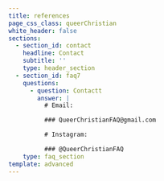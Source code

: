 ```yaml
---
title: references
page_css_class: queerChristian
white_header: false
sections:
  - section_id: contact
    headline: Contact
    subtitle: ''
    type: header_section
  - section_id: faq7
    questions:
      - question: Contactt
        answer: |
          # Email:

          ### QueerChristianFAQ@gmail.com

          # Instagram:

          ### @QueerChristianFAQ
    type: faq_section
template: advanced
---
```

